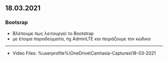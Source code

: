 ## 18.03.2021
### Bootsrap
* Βλέπουμε πως λειτουργεί το Bootstrap
* με έτοιμα παραδείγματα, πχ AdminLTE και πειράζουμε τον κώδικα


- - - - 
* Video Files: %userprofile%\OneDrive\Camtasia-Captures\18-03-2021